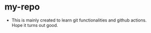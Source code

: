 # my-repo
- This is mainly created to learn git functionalities and github actions.
Hope it turns out good.
